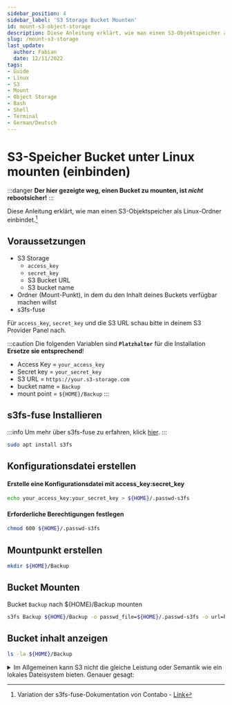 ```yaml
---
sidebar_position: 4
sidebar_label: 'S3 Storage Bucket Mounten'
id: mount-s3-object-storage
description: Diese Anleitung erklärt, wie man einen S3-Objektspeicher als Linux-Ordner einbindet.
slug: /mount-s3-storage
last_update:
  author: Fabian
  date: 12/11/2022
tags:
- Guide
- Linux
- S3
- Mount
- Object Storage
- Bash
- Shell
- Terminal
- German/Deutsch
---
```


# S3-Speicher Bucket unter Linux mounten (einbinden)

:::danger
**Der hier gezeigte weg, einen Bucket zu mounten, ist _nicht_ rebootsicher!**
:::

Diese Anleitung erklärt, wie man einen S3-Objektspeicher als Linux-Ordner einbindet.[^1]

## Voraussetzungen

* S3 Storage
  * `access_key`
  * `secret_key`
  * S3 Bucket URL
  * S3 bucket name
* Ordner (Mount-Punkt), in dem du den Inhalt deines Buckets verfügbar machen willst
* s3fs-fuse

Für `access_key`, `secret_key` und die S3 URL schau bitte in deinem S3 Provider Panel nach.

:::caution
Die folgenden Variablen sind **`Platzhalter`** für die Installation **Ersetze sie entsprechend**!

* Access Key = `your_access_key`
* Secret key = `your_secret_key`
* S3 URL = `https://your.s3-storage.com`
* bucket name = `Backup`
* mount point = `${HOME}/Backup`
:::

## s3fs-fuse Installieren

:::info
Um mehr über s3fs-fuse zu erfahren, klick [hier](./s3fs-fuse).
:::

```bash
sudo apt install s3fs
```

## Konfigurationsdatei erstellen

#### Erstelle eine Konfigurationsdatei mit access_key:secret_key

```bash title='${HOME}/'
echo your_access_key:your_secret_key > ${HOME}/.passwd-s3fs
```

#### Erforderliche Berechtigungen festlegen

```bash title='${HOME}/'
chmod 600 ${HOME}/.passwd-s3fs
```

## Mountpunkt erstellen

```bash title='${HOME}'
mkdir ${HOME}/Backup
```

## Bucket Mounten

Bucket `Backup` nach ${HOME}/Backup mounten

```bash title='${HOME}/Backup'
s3fs Backup ${HOME}/Backup -o passwd_file=${HOME}/.passwd-s3fs -o url=https://your.s3-storage.com -o use_path_request_style
```

## Bucket inhalt anzeigen

```bash title='${HOME}'
ls -la ${HOME}/Backup
```

<details>
<summary>Im Allgemeinen kann S3 nicht die gleiche Leistung oder Semantik wie ein lokales Dateisystem bieten. Genauer gesagt:</summary>

| |
| --- |
|Zufällige Schreibvorgänge oder Anhänge an Dateien erfordern das Neuschreiben des gesamten Objekts, optimiert mit mehrteiliger Upload-Kopie|
|Metadatenoperationen wie das Auflisten von Verzeichnissen sind aufgrund der Netzwerklatenz schlecht|
|Anbieter, die nicht über AWS verfügen, verfügen möglicherweise über eine eventuelle Konsistenz, so dass Lesevorgänge vorübergehend veraltete Daten liefern können (AWS bietet seit Dezember 2020 eine Lese-nach-Schreib-Konsistenz).|
|keine atomaren Umbenennungen von Dateien oder Verzeichnissen|
|keine Koordinierung zwischen mehreren Clients, die denselben Bucket bestücken|
|keine hard links|
|inotify erkennt nur lokale Änderungen, keine externen Änderungen durch andere Clients oder Tools|
</details>

[^1]: Variation der s3fs-fuse-Dokumentation von Contabo - [Link](https://docs.contabo.com/docs/products/Object-Storage/Tools/s3fs-fuse)
